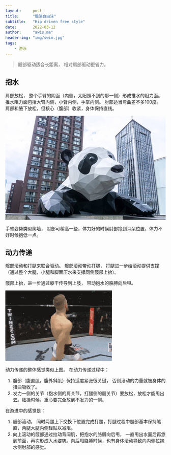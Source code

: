 ```yaml
---
layout:     post
title:      "髋驱自由泳"
subtitle:   "Hip driven free style"
date:       2022-03-12
author:     "awis.me"
header-img: "img/swim.jpg"
tags:
    - 游泳
---
```


> 髋部驱动适合长距离， 相对肩部驱动更省力。

## 抱水 

肩部放松， 整个手臂的阴面（内侧，太阳照不到的那一侧）形成推水的阻力面。 推水阻力面包括大臂内侧，小臂内侧，手掌内侧。 肘部适当弯曲差不多100度。 肩部和腋下放松，但核心（腹部）收紧，身体保持直线。

![picture 3](/img/1647094811168.jpg)  

手臂姿势类似爬墙， 肘部可稍高一些，体力好的时候肘部抱到耳朵位置，体力不好时候抱低一点。


## 动力传递

髋部滚动和打腿来联合驱动。 髋部滚动带动打腿， 打腿进一步给滚动提供支撑（通过整个大腿，小腿和脚面压水来支撑同侧髋部上抬）。

髋部上抬，进一步通过躯干传导到上肢， 带动抱水的胳膊向后甩。

![picture 2](/img/hip.gif)  

动力传递的整体感觉类似上图。 在动力传递过程中：

1. 腹部（腹直肌，腹外斜肌）保持适度紧张很关键， 否则滚动的力量就被身体的扭曲吸收了。 
2. 发力一侧的关节（抱水侧的肩关节，打腿侧的髋关节）要放松，放松才能甩出去。陆操时候，重心要完全放到不发力的一侧。

在游进中的感觉是：
1. 髋部滚动， 同时两腿上下交换下位置完成打腿，打腿过程中腿部基本保持笔直，两腿大腿内侧轻贴以减阻。
2. 向上滚动的髋部通过拉动背阔肌，把抱水的胳膊向后甩， 一直甩出水面后再悠到前面，再次形成入水姿势。向后甩胳膊时候，也有身体滚动导致向内侧拉抱水侧肘部的感觉。 


